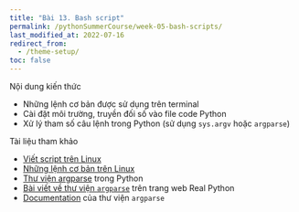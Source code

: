 ```yaml
---
title: "Bài 13. Bash script"
permalink: /pythonSummerCourse/week-05-bash-scripts/
last_modified_at: 2022-07-16
redirect_from:
  - /theme-setup/
toc: false
---
```


Nội dung kiến thức
- Những lệnh cơ bản được sử dụng trên terminal
- Cài đặt môi trường, truyền đối số vào file code Python
- Xử lý tham số câu lệnh trong Python (sử dụng `sys.argv` hoặc `argparse`)

Tài liệu tham khảo
- [Viết script trên Linux](https://www.freecodecamp.org/news/shell-scripting-crash-course-how-to-write-bash-scripts-in-linux/)
- [Những lệnh cơ bản trên Linux](https://www.geeksforgeeks.org/basic-shell-commands-in-linux/)
- [Thư viện argparse](https://docs.python.org/3/library/argparse.html) trong Python
- [Bài viết về thư viện `argparse`](https://realpython.com/command-line-interfaces-python-argparse/) trên trang web Real Python
- [Documentation](https://docs.python.org/3/library/argparse.html) của thư viện `argparse`
